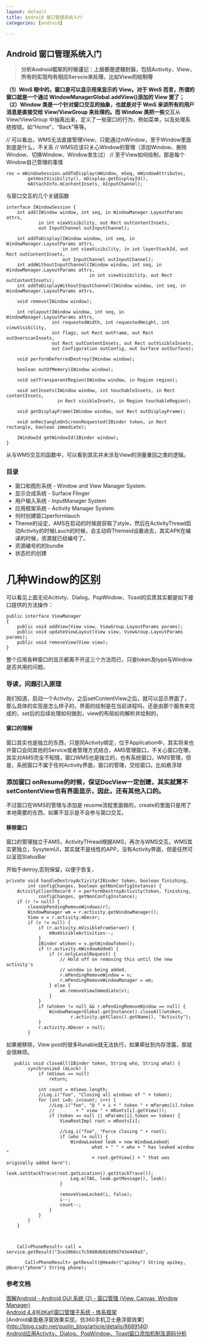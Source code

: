 ```yaml
---
layout: default
title: Android 窗口管理系统入门 
categories: [android]

---
```


## Android 窗口管理系统入门 

> **分析Android框架的时候谨记：上层都是逻辑封装，包括Activity、View，所有的实现均有相应Servcie来处理，比如View的绘制等**


**（1）WmS 眼中的，窗口是可以显示用来显示的 View。对于 WmS 而言，所谓的窗口就是一个通过 WindowManagerGlobal.addView()添加的 View 罢了；<br>
（2）Window 类是一个针对窗口交互的抽象，也就是对于 WmS 来讲所有的用户消息是直接交给 View/ViewGroup 来处理的。而 Window 类把一些**交互从 View/ViewGroup 中抽离出来，定义了一些窗口的行为，例如菜单，以及处理系统按钮，如“Home”，“Back”等等。




// 可以看出，WMS无法直接管理View，只能通过mWindow，至于Window里面到底是什么，不关系
// WMS应该只关心Window的管理（添加Window、删除Window、切换Window、Window发生过）
// 至于View如何绘制，那是每个Window自己管理的事情

    res = mWindowSession.addToDisplay(mWindow, mSeq, mWindowAttributes,
            getHostVisibility(), mDisplay.getDisplayId(),
            mAttachInfo.mContentInsets, mInputChannel);

与窗口交互的几个关键函数

	interface IWindowSession {
	    int add(IWindow window, int seq, in WindowManager.LayoutParams attrs,
	            in int viewVisibility, out Rect outContentInsets,
	            out InputChannel outInputChannel);
	
	    int addToDisplay(IWindow window, int seq, in WindowManager.LayoutParams attrs,
	                     in int viewVisibility, in int layerStackId, out Rect outContentInsets,
	                     out InputChannel outInputChannel);
	    int addWithoutInputChannel(IWindow window, int seq, in WindowManager.LayoutParams attrs,
	                               in int viewVisibility, out Rect outContentInsets);
	    int addToDisplayWithoutInputChannel(IWindow window, int seq, in WindowManager.LayoutParams attrs,
	
	    void remove(IWindow window);
	
	    int relayout(IWindow window, int seq, in WindowManager.LayoutParams attrs,
	                 int requestedWidth, int requestedHeight, int viewVisibility,
	                 int flags, out Rect outFrame, out Rect outOverscanInsets,
	                 out Rect outContentInsets, out Rect outVisibleInsets,
	                 out Configuration outConfig, out Surface outSurface);
	
	    void performDeferredDestroy(IWindow window);
	
	    boolean outOfMemory(IWindow window);
	
	    void setTransparentRegion(IWindow window, in Region region);
	
	    void setInsets(IWindow window, int touchableInsets, in Rect contentInsets,
	                   in Rect visibleInsets, in Region touchableRegion);
	
	    void getDisplayFrame(IWindow window, out Rect outDisplayFrame);
	
	    void onRectangleOnScreenRequested(IBinder token, in Rect rectangle, boolean immediate);
	
	    IWindowId getWindowId(IBinder window);
	}
	
从与WMS交互的函数中，可以看到其实并未涉及View的测量重回之类的逻辑。	
	                            
### 目录

* 窗口和图形系统 - Window and View Manager System.
* 显示合成系统 - Surface Flinger
* 用户输入系统 - InputManager System
* 应用框架系统 - Activity Manager System.
* 何时创建窗口performlauch
* Theme的设定，AMS在启动的时候就获取了style，然后在ActivityThread启动Activity的时候Lauch的时候，会主动将Themeid设置进去，其实APK在编译的时候，资源就已经编号了。
* 资源编号的的bundle
* 状态栏的创建

# 几种Window的区别

可以看见上面无论Acitivty、Dialog、PopWindow、Toast的实质其实都是如下接口提供的方法操作：

	public interface ViewManager
	{
	    public void addView(View view, ViewGroup.LayoutParams params);
	    public void updateViewLayout(View view, ViewGroup.LayoutParams params);
	    public void removeView(View view);
	}
	
整个应用各种窗口的显示都离不开这三个方法而已，只是token及type与Window是否共用的问题。

### 导读，问题引入原理

我们知道，启动一个Activity，之后setContentView之后，就可以显示界面了，那么具体的实现是怎么样子的，界面的绘制是在当前进程吗，还是由那个服务来完成的，set后的后续处理如何做到，view的布局如何解析并绘制的，


#### 窗口的理解

窗口其实也是独立的东西，只是同Activity绑定，位于Application中，其实将来也许窗口会同其他的Service或者管理方式结合，AMS管理窗口，不关心窗口在哪，其实对AMS完全不知情，窗口WMS也是独立的，也有系统窗口，WMS管理，但是，系统窗口不属于任何Activity界面，窗口的管理，交给窗口。比如悬浮球

		            

### 添加窗口   onResume的时候，保证DocView一定创建，其实就算不setContentView也有界面显示，因此，还有其他入口的。

不过窗口在WMS的管理与添加是	reusme流程里面做的，create的里面只是用了本地需要的东西，如果不显示是不会参与窗口交互。

	      

#### 移除窗口

窗口的管理独立于AMS，ActivityTHread根据AMS，再次与WMS交互。WMS其实更独立，SysytemUI，其实就不是线性的APP，没有Activity界面，但是任然可以呈现StatusBar

开始于detroy,否则保留，以便于恢复，

    private void handleDestroyActivity(IBinder token, boolean finishing,
            int configChanges, boolean getNonConfigInstance) {
        ActivityClientRecord r = performDestroyActivity(token, finishing,
                configChanges, getNonConfigInstance);
        if (r != null) {
            cleanUpPendingRemoveWindows(r);
            WindowManager wm = r.activity.getWindowManager();
            View v = r.activity.mDecor;
            if (v != null) {
                if (r.activity.mVisibleFromServer) {
                    mNumVisibleActivities--;
                }
                IBinder wtoken = v.getWindowToken();
                if (r.activity.mWindowAdded) {
                    if (r.onlyLocalRequest) {
                        // Hold off on removing this until the new activity's
                        // window is being added.
                        r.mPendingRemoveWindow = v;
                        r.mPendingRemoveWindowManager = wm;
                    } else {
                        wm.removeViewImmediate(v);
                    }
                }
                if (wtoken != null && r.mPendingRemoveWindow == null) {
                    WindowManagerGlobal.getInstance().closeAll(wtoken,
                            r.activity.getClass().getName(), "Activity");
                }
                r.activity.mDecor = null;
            }
            
 如果被移除，View post的很多Runable就无法执行，如果牵扯到内存泄露，那就会很麻烦。
            
	   public void closeAll(IBinder token, String who, String what) {
	        synchronized (mLock) {
	            if (mViews == null)
	                return;
	
	            int count = mViews.length;
	            //Log.i("foo", "Closing all windows of " + token);
	            for (int i=0; i<count; i++) {
	                //Log.i("foo", "@ " + i + " token " + mParams[i].token
	                //        + " view " + mRoots[i].getView());
	                if (token == null || mParams[i].token == token) {
	                    ViewRootImpl root = mRoots[i];
	
	                    //Log.i("foo", "Force closing " + root);
	                    if (who != null) {
	                        WindowLeaked leak = new WindowLeaked(
	                                what + " " + who + " has leaked window "
	                                + root.getView() + " that was originally added here");
	                        leak.setStackTrace(root.getLocation().getStackTrace());
	                        Log.e(TAG, leak.getMessage(), leak);
	                    }
	
	                    removeViewLocked(i, false);
	                    i--;
	                    count--;
	                }
	            }
	        }
	    }
	    
	    
	    
        Call<PhoneResult> call = service.getResult("3ce2066cc7c59d8d602dd9d743e449a5", 
        
           Call<PhoneResult> getResult(@Header("apikey") String apikey, @Query("phone") String phone);
	    


	          
           
### 参考文档

 [图解Android - Android GUI 系统 (2) - 窗口管理 (View, Canvas, Window Manager)](http://www.cnblogs.com/samchen2009/p/3367496.html)      
 [Android 4.4(KitKat)窗口管理子系统 - 体系框架](http://blog.csdn.net/jinzhuojun/article/details/37737439)   
 [Android桌面悬浮窗效果实现，仿360手机卫士悬浮窗效果] (http://blog.csdn.net/guolin_blog/article/details/8689140)    
 [ Android应用Activity、Dialog、PopWindow、Toast窗口添加机制及源码分析](http://blog.csdn.net/yanbober/article/details/46361191)